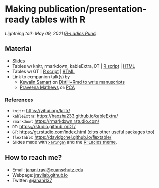 # Making publication/presentation-ready tables with R
_Lightning talk: May 09, 2021 ([R-Ladies Pune](https://meetup.com/rladies-pune))._

## Material
- [Slides](https://jananiravi.github.io/lightning-rtables)
- Tables w/ knitr, rmarkdown, kableExtra, DT | [R script](https://github.com/jananiravi/lightning-rtables/blob/main/scripts_output/tables_dt.R) | [HTML](https://jananiravi.github.io/lightning-rtables/scripts_output/tables_dt.html)
- Tables w/ GT | [R script](https://github.com/jananiravi/lightning-rtables/blob/main/scripts_output/tables_gt.R) | [HTML](https://jananiravi.github.io/lightning-rtables/scripts_output/tables_gt.html)
- Link to companion talk(s) by
  - [Kewalin Samart](https://github.com/KewalinSamart) on [Distill+Rmd to write manuscripts](https://github.com/KewalinSamart/Rladies-lightning-talk-distill)
  - [Praveena Mathews]() on [PCA]()

### References
- `knitr`: https://yihui.org/knitr/
- `kableExtra`: https://haozhu233.github.io/kableExtra/
- `rmarkdown`: https://rmarkdown.rstudio.com/
- `DT`: https://rstudio.github.io/DT/
- `GT`: https://gt.rstudio.com/index.html (cites other useful packages too)
- `flextable`: https://davidgohel.github.io/flextable/
- Slides made with [`xaringan`](https://github.com/yihui/xaringan) and the [R-Ladies theme](https://alison.rbind.io/project/rladies-xaringan/).

## How to reach me?
- Email: [janani.ravi@cuanschutz.edu](mailto:janani.ravi@cuanschutz.edu)
- Webpage: [jravilab.github.io](https://jravilab.github.io)
- Twitter: [\@janani137](https://twitter.com/janani137)
